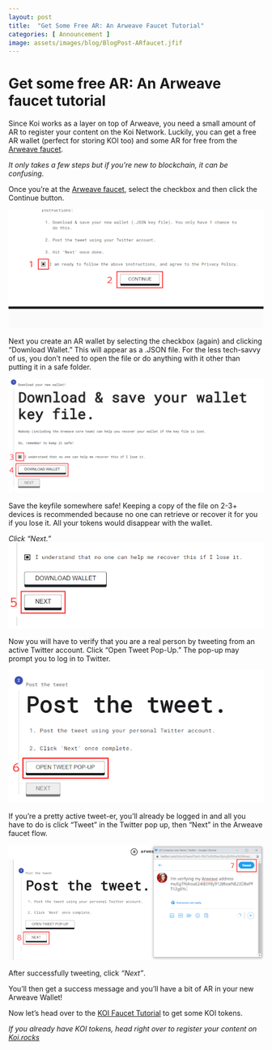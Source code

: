 ```yaml
---
layout: post
title:  "Get Some Free AR: An Arweave Faucet Tutorial"
categories: [ Announcement ]
image: assets/images/blog/BlogPost-ARfaucet.jfif
---
```


# Get some free AR: An Arweave faucet tutorial

Since Koi works as a layer on top of Arweave, you need a small amount of AR to register your content on the Koi Network. Luckily, you can get a free AR wallet (perfect for storing KOI too) and some AR for free from the [Arweave faucet](https://faucet.arweave.net/).

*It only takes a few steps but if you’re new to blockchain, it can be confusing*.

Once you’re at the [Arweave faucet](https://faucet.arweave.net/), select the checkbox and then click the Continue button.

![get free crypto by downloading AR faucet](/assets/images/blog/Step1_ARfaucet.png)

Next you create an AR wallet by selecting the checkbox (again) and clicking “Download Wallet.” This will appear as a .JSON file. For the less tech-savvy of us, you don’t need to open the file or do anything with it other than putting it in a safe folder.

![get free crypto by downloading AR faucet](/assets/images/blog/Step2_ARfaucet.png)

Save the keyfile somewhere safe! Keeping a copy of the file on 2-3+ devices is recommended because no one can retrieve or recover it for you if you lose it. All your tokens would disappear with the wallet.

*Click “Next.”*
![get free crypto by downloading AR faucet](/assets/images/blog/Step3_ARfaucet.png)

Now you will have to verify that you are a real person by tweeting from an active Twitter account. Click “Open Tweet Pop-Up.” The pop-up may prompt you to log in to Twitter.

![get free crypto by downloading AR faucet](/assets/images/blog/Step4_ARfaucet.png)

If you’re a pretty active tweet-er, you’ll already be logged in and all you have to do is click “Tweet” in the Twitter pop up, then “Next” in the Arweave faucet flow.

![get free crypto by downloading AR faucet](/assets/images/blog/Step5_ARfaucet.png)

After successfully tweeting, click *“Next”*.

You’ll then get a success message and you’ll have a bit of AR in your new Arweave Wallet!

Now let’s head over to the [KOI Faucet Tutorial](/How-To-Get-Free-Koi-A-Faucet-Wallet-Tutorial/) to get some KOI tokens.

*If you already have KOI tokens, head right over to register your content on [Koi.rocks](https://koi.rocks/contents)*


